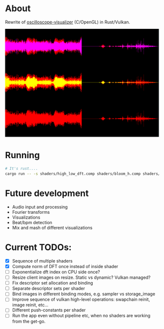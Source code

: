 # About

Rewrite of [oscilloscope-visualizer](https://github.com/alexd2580/oscilloscope-visualizer) (C/OpenGL) in Rust/Vulkan.

![current snapshot](./snapshot.png)

# Running

```bash
# It's rust....
cargo run -- -s shaders/high_low_dft.comp shaders/bloom_h.comp shaders/bloom_v.comp shaders/bloom_combine.comp
```

# Future development

* Audio input and processing
* Fourier transforms
* Visualizations
* Beat/bpm detection
* Mix and mash of different visualizations

# Current TODOs:

- [x] Sequence of multiple shaders
- [x] Compute norm of DFT once instead of inside shader
- [ ] Exponentialize dft index on CPU side once?
- [ ] Resize client images on resize. Static vs dynamic? Vulkan managed?
- [ ] Fix descriptor set allocation and binding
- [ ] Separate descriptor sets per shader
- [ ] Bind images in different binding modes, e.g. sampler vs storage_image
- [ ] Improve sequence of vulkan high-level operations: swapchain reinit, image reinit, etc...
- [ ] Different push-constants per shader
- [ ] Run the app even without pipeline etc, when no shaders are working from the get-go.
